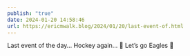```yaml
---
publish: "true"
date: 2024-01-20 14:58:46
url: https://ericmwalk.blog/2024/01/20/last-event-of.html
---
```


Last event of the day…  Hockey again… 🏒  Let’s go Eagles 🦅